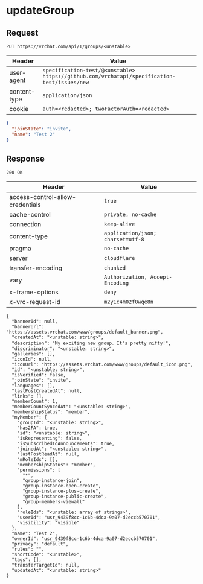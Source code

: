 # updateGroup

## Request
`PUT https://vrchat.com/api/1/groups/<unstable>`

| Header | Value |
| ------ | ----- |
| user-agent | `specification-test/@<unstable> https://github.com/vrchatapi/specification-test/issues/new` |
| content-type | `application/json` |
| cookie | `auth=<redacted>; twoFactorAuth=<redacted>` |

```json
{
  "joinState": "invite",
  "name": "Test 2"
}
```


## Response
`200 OK`

| Header | Value |
| ------ | ----- |
| access-control-allow-credentials | `true` |
| cache-control | `private, no-cache` |
| connection | `keep-alive` |
| content-type | `application/json; charset=utf-8` |
| pragma | `no-cache` |
| server | `cloudflare` |
| transfer-encoding | `chunked` |
| vary | `Authorization, Accept-Encoding` |
| x-frame-options | `deny` |
| x-vrc-request-id | `m2y1c4m02f0wqe8n` |

```jsonc
{
  "bannerId": null,
  "bannerUrl": "https://assets.vrchat.com/www/groups/default_banner.png",
  "createdAt": "<unstable: string>",
  "description": "My exciting new group․ It's pretty niftyǃ",
  "discriminator": "<unstable: string>",
  "galleries": [],
  "iconId": null,
  "iconUrl": "https://assets.vrchat.com/www/groups/default_icon.png",
  "id": "<unstable: string>",
  "isVerified": false,
  "joinState": "invite",
  "languages": [],
  "lastPostCreatedAt": null,
  "links": [],
  "memberCount": 1,
  "memberCountSyncedAt": "<unstable: string>",
  "membershipStatus": "member",
  "myMember": {
    "groupId": "<unstable: string>",
    "has2FA": true,
    "id": "<unstable: string>",
    "isRepresenting": false,
    "isSubscribedToAnnouncements": true,
    "joinedAt": "<unstable: string>",
    "lastPostReadAt": null,
    "mRoleIds": [],
    "membershipStatus": "member",
    "permissions": [
      "*",
      "group-instance-join",
      "group-instance-open-create",
      "group-instance-plus-create",
      "group-instance-public-create",
      "group-members-viewall"
    ],
    "roleIds": "<unstable: array of strings>",
    "userId": "usr_9439f8cc-1c6b-4dca-9a07-d2eccb570701",
    "visibility": "visible"
  },
  "name": "Test 2",
  "ownerId": "usr_9439f8cc-1c6b-4dca-9a07-d2eccb570701",
  "privacy": "default",
  "rules": "",
  "shortCode": "<unstable>",
  "tags": [],
  "transferTargetId": null,
  "updatedAt": "<unstable: string>"
}
```
